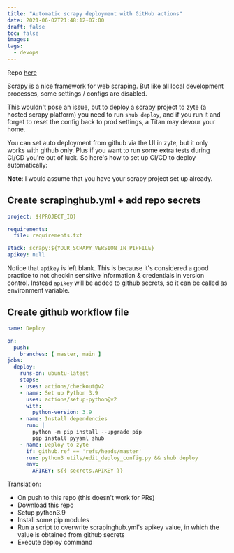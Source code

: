 ```yaml
---
title: "Automatic scrapy deployment with GitHub actions"
date: 2021-06-02T21:48:12+07:00
draft: false
toc: false
images:
tags:
  - devops
---
```


Repo [here](https://github.com/kahnwong/scrapy-deploy-gh-actions)

Scrapy is a nice framework for web scraping. But like all local development processes, some settings / configs are disabled.

This wouldn't pose an issue, but to deploy a scrapy project to zyte (a hosted scrapy platform) you need to run `shub deploy`, and if you run it and forget to reset the config back to prod settings, a Titan may devour your home.

You can set auto deployment from github via the UI in zyte, but it only works with github only. Plus if you want to run some extra tests during CI/CD you're out of luck. So here's how to set up CI/CD to deploy automatically:

**Note**: I would assume that you have your scrapy project set up already.

## Create scrapinghub.yml + add repo secrets
```yaml
project: ${PROJECT_ID}

requirements:
  file: requirements.txt

stack: scrapy:${YOUR_SCRAPY_VERSION_IN_PIPFILE}
apikey: null
```

Notice that `apikey` is left blank. This is because it's considered a good practice to not checkin sensitive information & credentials in version control. Instead `apikey` will be added to github secrets, so it can be called as environment variable.

## Create github workflow file
```yaml
name: Deploy

on:
  push:
    branches: [ master, main ]
jobs:
  deploy:
    runs-on: ubuntu-latest
    steps:
    - uses: actions/checkout@v2
    - name: Set up Python 3.9
      uses: actions/setup-python@v2
      with:
        python-version: 3.9
    - name: Install dependencies
      run: |
        python -m pip install --upgrade pip
        pip install pyyaml shub
    - name: Deploy to zyte
      if: github.ref == 'refs/heads/master'
      run: python3 utils/edit_deploy_config.py && shub deploy
      env:
        APIKEY: ${{ secrets.APIKEY }}
```

Translation:
- On push to this repo (this doesn't work for PRs)
- Download this repo
- Setup python3.9
- Install some pip modules
- Run a script to overwrite scrapinghub.yml's apikey value, in which the value is obtained from github secrets
- Execute deploy command
